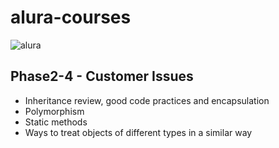 # alura-courses

![alura](https://lh3.googleusercontent.com/TM-g_2L7u2p99kwg4IQeB-3352WfCq0vKXP4h5cOvISUlNll6-1WHu8t2B0oZdZKjkmp)

## Phase2-4 - Customer Issues
  - Inheritance review, good code practices and encapsulation
  - Polymorphism
  - Static methods
  - Ways to treat objects of different types in a similar way

